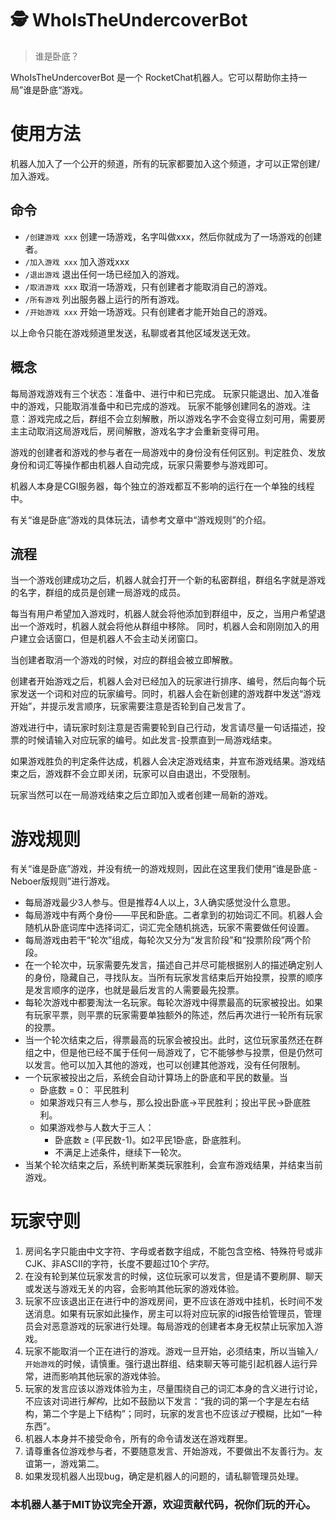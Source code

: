 # 🕵️‍ WhoIsTheUndercoverBot
> 谁是卧底？

WhoIsTheUndercoverBot 是一个 RocketChat机器人。它可以帮助你主持一局”谁是卧底“游戏。

# 使用方法

机器人加入了一个公开的频道，所有的玩家都要加入这个频道，才可以正常创建/加入游戏。

## 命令

- `/创建游戏 xxx` 创建一场游戏，名字叫做xxx，然后你就成为了一场游戏的创建者。
- `/加入游戏 xxx` 加入游戏xxx
- `/退出游戏` 退出任何一场已经加入的游戏。
- `/取消游戏 xxx` 取消一场游戏，只有创建者才能取消自己的游戏。
- `/所有游戏` 列出服务器上运行的所有游戏。
- `/开始游戏 xxx` 开始一场游戏。只有创建者才能开始自己的游戏。

以上命令只能在游戏频道里发送，私聊或者其他区域发送无效。

## 概念

每局游戏游戏有三个状态：准备中、进行中和已完成。 玩家只能退出、加入准备中的游戏，只能取消准备中和已完成的游戏。
玩家不能够创建同名的游戏。注意：游戏完成之后，群组不会立刻解散，所以游戏名字不会变得立刻可用，需要房主主动取消这局游戏后，房间解散，游戏名字才会重新变得可用。

游戏的创建者和游戏的参与者在一局游戏中的身份没有任何区别。判定胜负、发放身份和词汇等操作都由机器人自动完成，玩家只需要参与游戏即可。

机器人本身是CGI服务器，每个独立的游戏都互不影响的运行在一个单独的线程中。

有关“谁是卧底”游戏的具体玩法，请参考文章中“游戏规则”的介绍。

## 流程

当一个游戏创建成功之后，机器人就会打开一个新的私密群组，群组名字就是游戏的名字，群组的成员是创建一局游戏的成员。

每当有用户希望加入游戏时，机器人就会将他添加到群组中，反之，当用户希望退出一个游戏时，机器人就会将他从群组中移除。 同时，机器人会和刚刚加入的用户建立会话窗口，但是机器人不会主动关闭窗口。

当创建者取消一个游戏的时候，对应的群组会被立即解散。

创建者开始游戏之后，机器人会对已经加入的玩家进行排序、编号，然后向每个玩家发送一个词和对应的玩家编号。同时，机器人会在新创建的游戏群中发送“游戏开始”，并提示发言顺序，玩家需要注意是否轮到自己发言了。

游戏进行中，请玩家时刻注意是否需要轮到自己行动，发言请尽量一句话描述，投票的时候请输入对应玩家的编号。如此发言-投票直到一局游戏结束。

如果游戏胜负的判定条件达成，机器人会决定游戏结束，并宣布游戏结果。游戏结束之后，游戏群不会立即关闭，玩家可以自由退出，不受限制。

玩家当然可以在一局游戏结束之后立即加入或者创建一局新的游戏。

# 游戏规则
有关“谁是卧底”游戏，并没有统一的游戏规则，因此在这里我们使用“谁是卧底 - Neboer版规则”进行游戏。

- 每局游戏最少3人参与。但是推荐4人以上，3人确实感觉没什么意思。
- 每局游戏中有两个身份——平民和卧底。二者拿到的初始词汇不同。机器人会随机从卧底词库中选择词汇，词汇完全随机挑选，玩家不需要做任何设置。
- 每局游戏由若干“轮次”组成，每轮次又分为“发言阶段”和“投票阶段”两个阶段。
- 在一个轮次中，玩家需要先发言，描述自己并尽可能根据别人的描述确定别人的身份，隐藏自己，寻找队友。当所有玩家发言结束后开始投票，投票的顺序是发言顺序的逆序，也就是最后发言的人需要最先投票。
- 每轮次游戏中都要淘汰一名玩家。每轮次游戏中得票最高的玩家被投出。如果有玩家平票，则平票的玩家需要单独额外的陈述，然后再次进行一轮所有玩家的投票。
- 当一个轮次结束之后，得票最高的玩家会被投出。此时，这位玩家虽然还在群组之中，但是他已经不属于任何一局游戏了，它不能够参与投票，但是仍然可以发言。他可以加入其他的游戏，也可以创建其他游戏，没有任何限制。
- 一个玩家被投出之后，系统会自动计算场上的卧底和平民的数量。当
    - 卧底数 = 0： 平民胜利
    - 如果游戏只有三人参与，那么投出卧底->平民胜利；投出平民->卧底胜利。
    - 如果游戏参与人数大于三人：
      - 卧底数 ≥ (平民数-1)。如2平民1卧底，卧底胜利。
      - 不满足上述条件，继续下一轮次。
- 当某个轮次结束之后，系统判断某类玩家胜利，会宣布游戏结果，并结束当前游戏。

# 玩家守则

1. 房间名字只能由中文字符、字母或者数字组成，不能包含空格、特殊符号或非CJK、非ASCII的字符，长度不要超过10个*字符*。
2. 在没有轮到某位玩家发言的时候，这位玩家可以发言，但是请不要刷屏、聊天或发送与游戏无关的内容，会影响其他玩家的游戏体验。
3. 玩家不应该退出正在进行中的游戏房间，更不应该在游戏中挂机，长时间不发送消息。如果有玩家如此操作，房主可以将对应玩家的id报告给管理员，管理员会对恶意游戏的玩家进行处理。每局游戏的创建者本身无权禁止玩家加入游戏。
4. 玩家不能取消一个正在进行的游戏。游戏一旦开始，必须结束，所以当输入`/开始游戏`的时候，请慎重。强行退出群组、结束聊天等可能引起机器人运行异常，进而影响其他玩家的游戏体验。
5. 玩家的发言应该以游戏体验为主，尽量围绕自己的词汇本身的含义进行讨论，不应该对词进行*解构*，比如不鼓励以下发言：“我的词的第一个字是左右结构，第二个字是上下结构”；同时，玩家的发言也不应该*过于*模糊，比如“一种东西”。
6. 机器人本身并不接受命令，所有的命令请发送在游戏群里。
7. 请尊重各位游戏参与者，不要随意发言、开始游戏，不要做出不友善行为。友谊第一，游戏第二。
8. 如果发现机器人出现bug，确定是机器人的问题的，请私聊管理员处理。

### 本机器人基于MIT协议完全开源，欢迎贡献代码，祝你们玩的开心。
